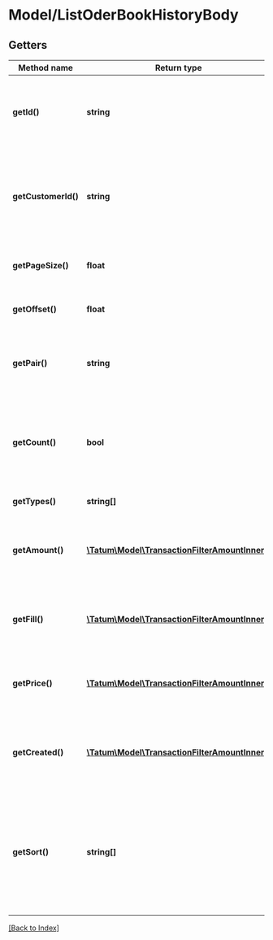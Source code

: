 # Model/ListOderBookHistoryBody

## Getters

Method name | Return type | Description | Notes
------------ | ------------- | ------------- | -------------
**getId()** | **string** | Account ID. If present, only closed trades for given account will be present. | [optional]
**getCustomerId()** | **string** | Customer ID. If present, only closed trades for given customer will be present. | [optional]
**getPageSize()** | **float** | Max number of items per page is 50. |
**getOffset()** | **float** | Offset to obtain next page of the data. | [optional]
**getPair()** | **string** | Trade pair. If present, list historical trades for that pair. | [optional]
**getCount()** | **bool** | Get the total trade pair count based on the filter. Either count or pageSize is accepted. | [optional]
**getTypes()** | **string[]** | Trade types. | [optional]
**getAmount()** | [**\Tatum\Model\TransactionFilterAmountInner[]**](TransactionFilterAmountInner.md) | Amount of the trade. AND is used between filter options. | [optional]
**getFill()** | [**\Tatum\Model\TransactionFilterAmountInner[]**](TransactionFilterAmountInner.md) | Fill of the trade. AND is used between filter options. | [optional]
**getPrice()** | [**\Tatum\Model\TransactionFilterAmountInner[]**](TransactionFilterAmountInner.md) | Price of the trade. AND is used between filter options. | [optional]
**getCreated()** | [**\Tatum\Model\TransactionFilterAmountInner[]**](TransactionFilterAmountInner.md) | Created date of the trade. AND is used between filter options. | [optional]
**getSort()** | **string[]** | Sorts the result by selected property. The priority of the items is determined by order of the sort properties in array. | [optional]

[[Back to Index]](../index.md)
